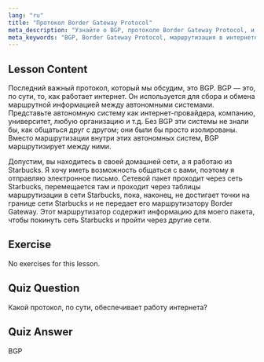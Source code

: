 ```yaml
---
lang: "ru"
title: "Протокол Border Gateway Protocol"
meta_description: "Узнайте о BGP, протоколе Border Gateway Protocol, и о том, как он обеспечивает маршрутизацию в интернете между автономными системами. Изучите основы BGP для начинающих."
meta_keywords: "BGP, Border Gateway Protocol, маршрутизация в интернете, автономные системы, сетевые технологии Linux, учебник по BGP, сетевые протоколы, руководство для начинающих"
---
```


## Lesson Content

Последний важный протокол, который мы обсудим, это BGP. BGP — это, по сути, то, как работает интернет. Он используется для сбора и обмена маршрутной информацией между автономными системами. Представьте автономную систему как интернет-провайдера, компанию, университет, любую организацию и т.д. Без BGP эти системы не знали бы, как общаться друг с другом; они были бы просто изолированы. Вместо маршрутизации внутри этих автономных систем, BGP маршрутизирует между ними.

Допустим, вы находитесь в своей домашней сети, а я работаю из Starbucks. Я хочу иметь возможность общаться с вами, поэтому я отправляю электронное письмо. Сетевой пакет проходит через сеть Starbucks, перемещается там и проходит через таблицы маршрутизации в сети Starbucks, пока, наконец, не достигает точки на границе сети Starbucks и не передает его маршрутизатору Border Gateway. Этот маршрутизатор содержит информацию для моего пакета, чтобы покинуть сеть Starbucks и пройти через другие сети.

## Exercise

No exercises for this lesson.

## Quiz Question

Какой протокол, по сути, обеспечивает работу интернета?

## Quiz Answer

BGP
